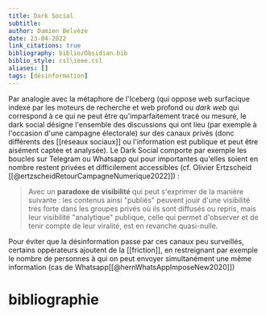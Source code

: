 ```yaml
---
title: Dark Social
subtitle:
author: Damien Belvèze
date: 23-04-2022
link_citations: true
bibliography: biblio/Obsidian.bib
biblio_style: csl\ieee.csl
aliases: []
tags: [désinformation]
---
```


Par analogie avec la métaphore de l'Iceberg (qui oppose web surfacique indexé par les moteurs de recherche et web profond ou _dark web_ qui correspond à ce qui ne peut être qu'imparfaitement tracé ou mesuré, le dark social désigne l'ensemble des discussions qui ont lieu (par exemple à l'occasion d'une campagne électorale) sur des canaux privés (donc différents des [[réseaux sociaux]] ou l'information est publique et peut être aisément captée et analysée). Le Dark Social comporte par exemple les boucles sur Telegram ou Whatsapp qui pour importantes qu'elles soient en nombre restent privées et difficilement accessibles (cf. Olivier Ertzscheid [[@ertzscheidRetourCampagneNumerique2022]]) : 

> Avec un **paradoxe de visibilité** qui peut s'exprimer de la manière suivante : les contenus ainsi "publiés" peuvent jouir d'une visibilité très forte dans les groupes privés où ils sont diffusés ou repris, mais leur visibilité "analytique" publique, celle qui permet d'observer et de tenir compte de leur viralité, est en revanche quasi-nulle.

Pour éviter que la désinformation passe par ces canaux peu surveillés, certains oppérateurs ajoutent de la [[friction]], en restreignant par exemple le nombre de personnes à qui on peut envoyer simultanément une même information (cas de Whatsapp[[@hernWhatsAppImposeNew2020]])





# bibliographie

